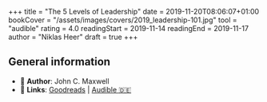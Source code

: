 +++
title = "The 5 Levels of Leadership"
date = 2019-11-20T08:06:07+01:00
bookCover = "/assets/images/covers/2019_leadership-101.jpg"
tool = "audible"
rating = 4.0
readingStart = 2019-11-14
readingEnd = 2019-11-17
author = "Niklas Heer"
draft = true
+++

## General information

- :bust_in_silhouette: **Author**: John C. Maxwell
- :link: **Links**: [Goodreads](https://www.goodreads.com/book/show/1253.Leadership_101) | [Audible :de:](https://www.audible.de/pd/Leadership-101-Hoerbuch/B00VURI8AQ)
